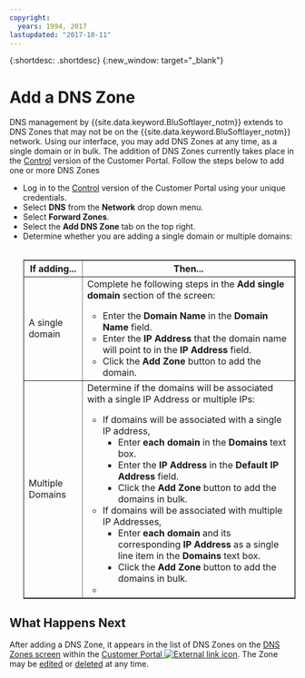 ```yaml
---
copyright:
  years: 1994, 2017
lastupdated: "2017-10-11"
---
```


{:shortdesc: .shortdesc}
{:new_window: target="_blank"}

# Add a DNS Zone

DNS management by {{site.data.keyword.BluSoftlayer_notm}} extends to DNS Zones that may not be on the {{site.data.keyword.BluSoftlayer_notm}} network. Using our interface, you may add DNS Zones at any time, as a single domain or in bulk. The addition of DNS Zones currently takes place in the [Control](https://control.softlayer.com/) version of the Customer Portal. Follow the steps below to add one or more DNS Zones

* Log in to the [Control](https://control.softlayer.com/) version of the Customer Portal using your unique credentials.
* Select **DNS** from the **Network** drop down menu.
* Select **Forward Zones**.
* Select the **Add DNS Zone** tab on the top right.
* Determine whether you are adding a single domain or multiple domains:<br> <br><table border="1"><tbody><tr><th>If adding...</th><th>Then...</th></tr><tr><td>A single domain</td><td>Complete he following steps in the <strong>Add single domain</strong> section of the screen:<br> <ul><li>Enter the <strong>Domain Name</strong> in the <strong>Domain Name</strong> field.</li><li>Enter the <strong>IP Address</strong> that the domain name will point to in the <strong>IP Address</strong> field.</li><li>Click the <strong>Add Zone</strong> button to add the domain.<br> </li></ul></td></tr><tr><td>Multiple Domains</td><td>Determine if the domains will be associated with a single IP Address or multiple IPs:<br> <p> </p><p> </p><p> </p><p> </p><ul><li>If domains will be associated with a single IP address,<ul><li>Enter <strong>each domain</strong> in the <strong>Domains</strong> text box.</li><li>Enter the <strong>IP Address</strong> in the <strong>Default IP Address</strong> field.</li><li>Click the <strong>Add Zone</strong> button to add the domains in bulk.</li></ul></li><li>If domains will be associated with multiple IP Addresses,<ul><li>Enter <strong>each domain</strong> and its corresponding <strong>IP Address</strong> as a single line item in the <strong>Domains</strong> text box.</li><li>Click the <strong>Add Zone</strong> button to add the domains in bulk.</li></ul></li><li> </li></ul></td></tr></tbody></table>

## What Happens Next

After adding a DNS Zone, it appears in the list of DNS Zones on the [DNS Zones screen](access-dns-zones-screen.html) within the [Customer Portal ![External link icon](../../icons/launch-glyph.svg "External link icon")](https://control.softlayer.com/). The Zone may be [edited](edit-dns-zone-record.html) or [deleted](delete-dns-zone.html) at any time.
